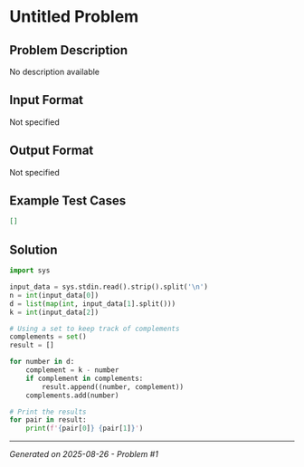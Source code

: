 # Untitled Problem

## Problem Description
No description available

## Input Format
Not specified

## Output Format
Not specified

## Example Test Cases
```json
[]
```

## Solution
```python
import sys

input_data = sys.stdin.read().strip().split('\n')
n = int(input_data[0])
d = list(map(int, input_data[1].split()))
k = int(input_data[2])

# Using a set to keep track of complements
complements = set()
result = []

for number in d:
    complement = k - number
    if complement in complements:
        result.append((number, complement))
    complements.add(number)

# Print the results
for pair in result:
    print(f'{pair[0]} {pair[1]}')
```

---
*Generated on 2025-08-26 - Problem #1*
